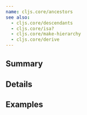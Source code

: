 ```yaml
---
name: cljs.core/ancestors
see also:
  - cljs.core/descendants
  - cljs.core/isa?
  - cljs.core/make-hierarchy
  - cljs.core/derive
---
```


## Summary

## Details

## Examples
